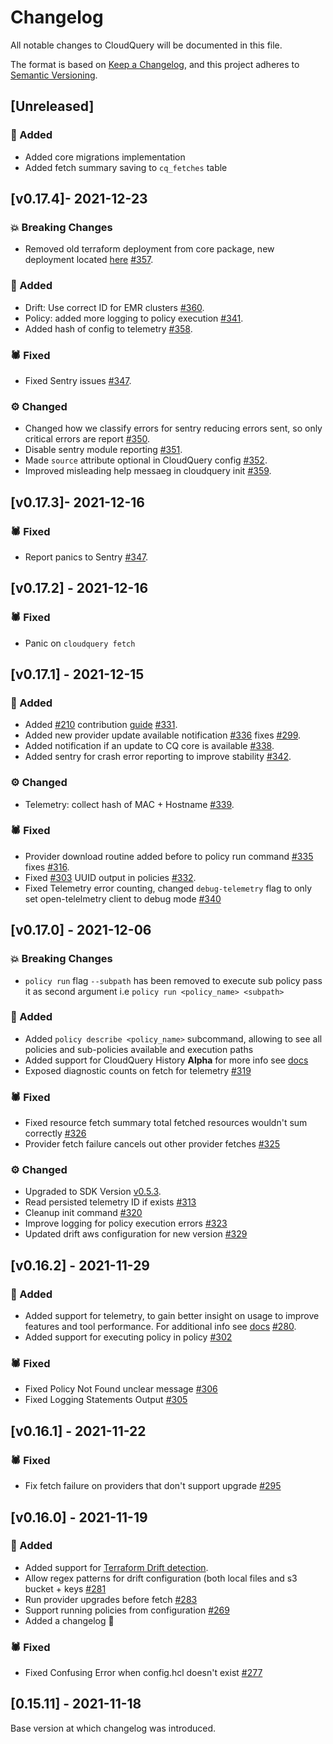 # Changelog

All notable changes to CloudQuery will be documented in this file.

The format is based on [Keep a Changelog](https://keepachangelog.com/en/1.0.0/),
and this project adheres to [Semantic Versioning](https://semver.org/spec/v2.0.0.html).
## [Unreleased] 

### :rocket: Added
* Added core migrations implementation
* Added fetch summary saving to `cq_fetches` table

## [v0.17.4]- 2021-12-23

### 💥 Breaking Changes
* Removed old terraform deployment from core package, new deployment located [here](https://github.com/cloudquery/terraform-aws-cloudquery) [#357](https://github.com/cloudquery/cloudquery/pull/357).

### :rocket: Added
* Drift: Use correct ID for EMR clusters [#360](https://github.com/cloudquery/cloudquery/pull/360).
* Policy: added more logging to policy execution [#341](https://github.com/cloudquery/cloudquery/pull/341).
* Added hash of config to telemetry [#358](https://github.com/cloudquery/cloudquery/pull/359).

### :spider: Fixed
* Fixed Sentry issues [#347](https://github.com/cloudquery/cloudquery/pull/347).


### :gear: Changed
* Changed how we classify errors for sentry reducing errors sent, so only critical errors are report [#350](https://github.com/cloudquery/cloudquery/pull/350).
* Disable sentry module reporting [#351](https://github.com/cloudquery/cloudquery/pull/351).
* Made `source` attribute optional in CloudQuery config [#352](https://github.com/cloudquery/cloudquery/pull/352).
* Improved misleading help messaeg in cloudquery init [#359](https://github.com/cloudquery/cloudquery/pull/359).


## [v0.17.3]- 2021-12-16

### :spider: Fixed
* Report panics to Sentry [#347](https://github.com/cloudquery/cloudquery/pull/347).

## [v0.17.2] - 2021-12-16

### :spider: Fixed
* Panic on `cloudquery fetch`

## [v0.17.1] - 2021-12-15

### :rocket: Added
* Added [#210](https://github.com/cloudquery/cloudquery/issues/210) contribution [guide](https://github.com/cloudquery/cloudquery/blob/main/.github/CONTRIBUTING.md) [#331](https://github.com/cloudquery/cloudquery/pull/331).
* Added new provider update available notification [#336](https://github.com/cloudquery/cloudquery/pull/336) fixes [#299](https://github.com/cloudquery/cloudquery/issues/299).
* Added notification if an update to CQ core is available [#338](https://github.com/cloudquery/cloudquery/pull/338).
* Added sentry for crash error reporting to improve stability [#342](https://github.com/cloudquery/cloudquery/pull/342).

### :gear: Changed
* Telemetry: collect hash of MAC + Hostname [#339](https://github.com/cloudquery/cloudquery/pull/339).

### :spider: Fixed
* Provider download routine added before to policy run command [#335](https://github.com/cloudquery/cloudquery/pull/335) fixes [#316](https://github.com/cloudquery/cloudquery/issues/316).
* Fixed [#303](https://github.com/cloudquery/cloudquery/issues/303) UUID output in policies [#332](https://github.com/cloudquery/cloudquery/pull/332).
* Fixed Telemetry error counting, changed `debug-telemetry` flag to only set open-telelmetry client to debug mode [#340](https://github.com/cloudquery/cloudquery/pull/340)


## [v0.17.0] - 2021-12-06

### 💥 Breaking Changes
* `policy run` flag `--subpath` has been removed to execute sub policy pass it as second argument i.e `policy run <policy_name> <subpath>`

### :rocket: Added
* Added `policy describe <policy_name>` subcommand, allowing to see all policies and sub-policies available and execution paths 
* Added support for CloudQuery History **Alpha** for more info see [docs](https://docs.cloudquery.io/cli/history/overview)
* Exposed diagnostic counts on fetch for telemetry [#319](https://github.com/cloudquery/cloudquery/pull/319)

### :spider: Fixed
* Fixed resource fetch summary total fetched resources wouldn't sum correctly [#326](https://github.com/cloudquery/cloudquery/pull/326)
* Provider fetch failure cancels out other provider fetches [#325](https://github.com/cloudquery/cloudquery/pull/325)

### :gear: Changed
* Upgraded to SDK Version [v0.5.3](https://github.com/cloudquery/cq-provider-sdk/blob/main/CHANGELOG.md).
* Read persisted telemetry ID if exists [#313](https://github.com/cloudquery/cloudquery/pull/313)
* Cleanup init command [#320](https://github.com/cloudquery/cloudquery/pull/320)
* Improve logging for policy execution errors [#323](https://github.com/cloudquery/cloudquery/pull/323)
* Updated drift aws configuration for new version [#329](https://github.com/cloudquery/cloudquery/pull/329)

## [v0.16.2] - 2021-11-29

### :rocket: Added
* Added support for telemetry, to gain better insight on usage to improve features and tool performance. For additional info see [docs](https://docs.cloudquery.io/docs/cli/telemetry) [#280](https://github.com/cloudquery/cloudquery/pull/280).
* Added support for executing policy in policy [#302](https://github.com/cloudquery/cloudquery/issues/302)

### :spider: Fixed
* Fixed Policy Not Found unclear message [#306](https://github.com/cloudquery/cloudquery/issues/306)
* Fixed Logging Statements Output [#305](https://github.com/cloudquery/cloudquery/issues/305)

## [v0.16.1] - 2021-11-22

### :spider: Fixed
* Fix fetch failure on providers that don't support upgrade [#295](https://github.com/cloudquery/cloudquery/pull/295)

## [v0.16.0] - 2021-11-19

### :rocket: Added
* Added support for [Terraform Drift detection](https://www.cloudquery.io/blog/announcing-cloudquery-terraform-drift-detection).
* Allow regex patterns for drift configuration (both local files and s3 bucket + keys  [#281](https://github.com/cloudquery/cloudquery/issues/281)
* Run provider upgrades before fetch [#283](https://github.com/cloudquery/cloudquery/pull/283)
* Support running policies from configuration [#269](https://github.com/cloudquery/cloudquery/pull/269) 
* Added a changelog :rocket:

### :spider: Fixed
* Fixed Confusing Error when config.hcl doesn't exist [#277](https://github.com/cloudquery/cloudquery/issues/277)

## [0.15.11] - 2021-11-18

Base version at which changelog was introduced.

